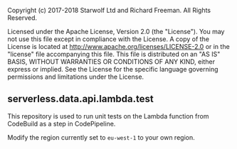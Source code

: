 Copyright (c) 2017-2018 Starwolf Ltd and Richard Freeman. All Rights Reserved.

Licensed under the Apache License, Version 2.0 (the "License").
You may not use this file except in compliance with the License.
A copy of the License is located at http://www.apache.org/licenses/LICENSE-2.0 or in the "license" file accompanying this file. This file is distributed on an "AS IS" BASIS, WITHOUT WARRANTIES OR CONDITIONS OF ANY KIND, either express or implied. See the License for the specific language governing permissions and limitations under the License.

## serverless.data.api.lambda.test

This repository is used to run unit tests on the Lambda function from CodeBuild as a step in CodePipeline.

Modify the region currently set to `eu-west-1` to your own region.

